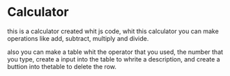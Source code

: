 # Calculator

this is a calculator created whit js code, whit this calculator you can make operations like add, subtract, multiply and divide.

also you can make a table whit the operator that you used, the number that you type, create a input into the table to whrite a description, and create a buttion into thetable 
to delete the row.
